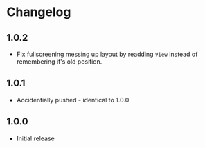 # Changelog

## 1.0.2

- Fix fullscreening messing up layout by readding `View` instead of remembering it's old position.


## 1.0.1

- Accidentially pushed - identical to 1.0.0

## 1.0.0

- Initial release

